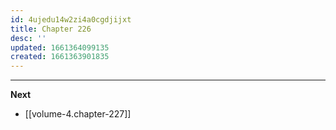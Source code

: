 ```yaml
---
id: 4ujedu14w2zi4a0cgdjijxt
title: Chapter 226
desc: ''
updated: 1661364099135
created: 1661363901835
---
```



____

**Next**
* [[volume-4.chapter-227]]